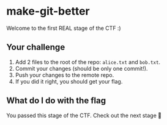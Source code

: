 # make-git-better

Welcome to the first REAL stage of the CTF :) 

## Your challenge

1. Add 2 files to the root of the repo: `alice.txt` and `bob.txt`.
2. Commit your changes (should be only one commit!).
3. Push your changes to the remote repo.
4. If you did it right, you should get your flag.

## What do I do with the flag

You passed this stage of the CTF. Check out the next stage 👀

